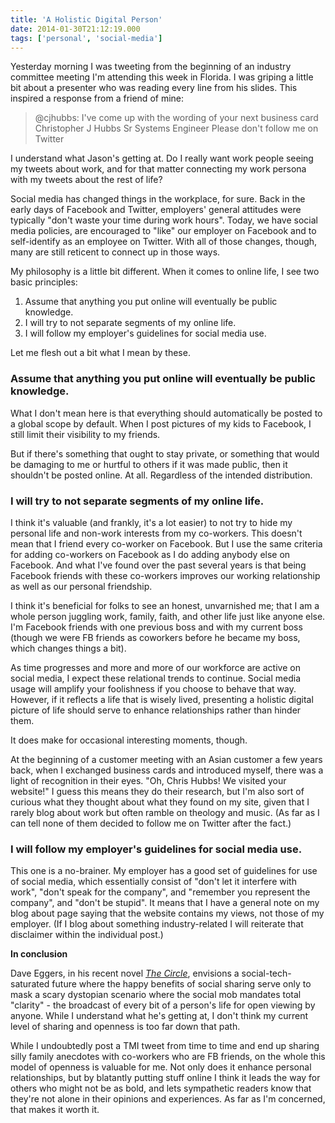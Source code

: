 ```yaml
---
title: 'A Holistic Digital Person'
date: 2014-01-30T21:12:19.000
tags: ['personal', 'social-media']
---
```


Yesterday morning I was tweeting from the beginning of an industry committee meeting I'm attending this week in Florida. I was griping a little bit about a presenter who was reading every line from his slides. This inspired a response from a friend of mine:

> @cjhubbs: I've come up with the wording of your next business card Christopher J Hubbs Sr Systems Engineer Please don't follow me on Twitter

I understand what Jason's getting at. Do I really want work people seeing my tweets about work, and for that matter connecting my work persona with my tweets about the rest of life?

Social media has changed things in the workplace, for sure. Back in the early days of Facebook and Twitter, employers' general attitudes were typically "don't waste your time during work hours". Today, we have social media policies, are encouraged to "like" our employer on Facebook and to self-identify as an employee on Twitter. With all of those changes, though, many are still reticent to connect up in those ways.

My philosophy is a little bit different. When it comes to online life, I see two basic principles:

1. Assume that anything you put online will eventually be public knowledge.
2. I will try to not separate segments of my online life.
3. I will follow my employer's guidelines for social media use.

Let me flesh out a bit what I mean by these.

### Assume that anything you put online will eventually be public knowledge.

What I don't mean here is that everything should automatically be posted to a global scope by default. When I post pictures of my kids to Facebook, I still limit their visibility to my friends.

But if there's something that ought to stay private, or something that would be damaging to me or hurtful to others if it was made public, then it shouldn't be posted online. At all. Regardless of the intended distribution.

### I will try to not separate segments of my online life.

I think it's valuable (and frankly, it's a lot easier) to not try to hide my personal life and non-work interests from my co-workers. This doesn't mean that I friend every co-worker on Facebook. But I use the same criteria for adding co-workers on Facebook as I do adding anybody else on Facebook. And what I've found over the past several years is that being Facebook friends with these co-workers improves our working relationship as well as our personal friendship.

I think it's beneficial for folks to see an honest, unvarnished me; that I am a whole person juggling work, family, faith, and other life just like anyone else. I'm Facebook friends with one previous boss and with my current boss (though we were FB friends as coworkers before he became my boss, which changes things a bit).

As time progresses and more and more of our workforce are active on social media, I expect these relational trends to continue. Social media usage will amplify your foolishness if you choose to behave that way. However, if it reflects a life that is wisely lived, presenting a holistic digital picture of life should serve to enhance relationships rather than hinder them.

It does make for occasional interesting moments, though.

At the beginning of a customer meeting with an Asian customer a few years back, when I exchanged business cards and introduced myself, there was a light of recognition in their eyes. "Oh, Chris Hubbs! We visited your website!" I guess this means they do their research, but I'm also sort of curious what they thought about what they found on my site, given that I rarely blog about work but often ramble on theology and music. (As far as I can tell none of them decided to follow me on Twitter after the fact.)

### I will follow my employer's guidelines for social media use.

This one is a no-brainer. My employer has a good set of guidelines for use of social media, which essentially consist of "don't let it interfere with work", "don't speak for the company", and "remember you represent the company", and "don't be stupid". It means that I have a general note on my blog about page saying that the website contains my views, not those of my employer. (If I blog about something industry-related I will reiterate that disclaimer within the individual post.)

**In conclusion**

Dave Eggers, in his recent novel _[The Circle](http://www.amazon.com/gp/product/B00EGMQIJ0/ref=as_li_ss_tl?ie=UTF8&camp=1789&creative=390957&creativeASIN=B00EGMQIJ0&linkCode=as2&tag=chrishubbs-20)_, envisions a social-tech-saturated future where the happy benefits of social sharing serve only to mask a scary dystopian scenario where the social mob mandates total "clarity" - the broadcast of every bit of a person's life for open viewing by anyone. While I understand what he's getting at, I don't think my current level of sharing and openness is too far down that path.

While I undoubtedly post a TMI tweet from time to time and end up sharing silly family anecdotes with co-workers who are FB friends, on the whole this model of openness is valuable for me. Not only does it enhance personal relationships, but by blatantly putting stuff online I think it leads the way for others who might not be as bold, and lets sympathetic readers know that they're not alone in their opinions and experiences. As far as I'm concerned, that makes it worth it.
